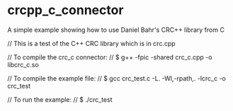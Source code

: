 # crcpp_c_connector
A simple example showing how to use Daniel Bahr's CRC++ library from C

// This is a test of the C++ CRC library which is in crc.cpp

// To compile the crc_c connector:
// 	$ g++ -fpic -shared crc_c.cpp -o libcrc_c.so

// To compile the example file:
// 	$ gcc crc_test.c -L. -Wl,-rpath,. -lcrc_c -o crc_test

// To run the example:
// 	$ ./crc_test 
